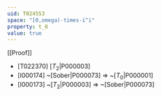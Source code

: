 ```yaml
---
uid: T024553
space: "[0,omega)-times-i^i"
property: t_0
value: true
---
```

[[Proof]]

* [T022370] [$T_2$|P000003]
* [I000174] ~[Sober|P000073] => ~[$T_0$|P000001]
* [I000173] ~[$T_2$|P000003] => ~[Sober|P000073]


